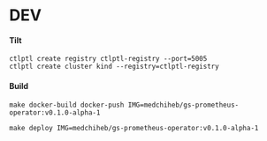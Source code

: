 # DEV


#### Tilt

```
ctlptl create registry ctlptl-registry --port=5005
ctlptl create cluster kind --registry=ctlptl-registry
```

#### Build

```
make docker-build docker-push IMG=medchiheb/gs-prometheus-operator:v0.1.0-alpha-1

make deploy IMG=medchiheb/gs-prometheus-operator:v0.1.0-alpha-1
```